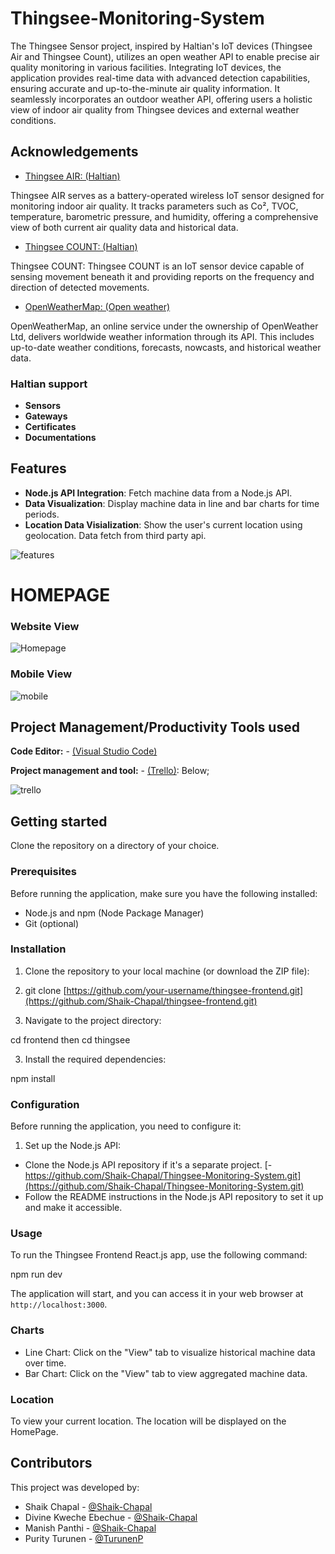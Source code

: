 # Thingsee-Monitoring-System
The Thingsee Sensor project, inspired by Haltian's IoT devices (Thingsee Air and Thingsee Count), utilizes an open weather API to enable precise air quality monitoring in various facilities. Integrating IoT devices, the application provides real-time data with advanced detection capabilities, ensuring accurate and up-to-the-minute air quality information. It seamlessly incorporates an outdoor weather API, offering users a holistic view of indoor air quality from Thingsee devices and external weather conditions.


## Acknowledgements

- [Thingsee AIR: (Haltian)](https://haltian.com/product/thingsee-air/)

Thingsee AIR serves as a battery-operated wireless IoT sensor designed for monitoring indoor air quality. It tracks parameters such as Co², TVOC, temperature, barometric pressure, and humidity, offering a comprehensive view of both current air quality data and historical data.

- [Thingsee COUNT: (Haltian)](https://haltian.com/product/thingsee-count-people-counter/)

Thingsee COUNT: Thingsee COUNT is an IoT sensor device capable of sensing movement beneath it and providing reports on the frequency and direction of detected movements.
- [OpenWeatherMap: (Open weather)](https://openweathermap.org/)

OpenWeatherMap, an online service under the ownership of OpenWeather Ltd, delivers worldwide weather information through its API. This includes up-to-date weather conditions, forecasts, nowcasts, and historical weather data.

### Haltian support
- **Sensors**
- **Gateways**
- **Certificates**
- **Documentations**
	

## Features
- **Node.js API Integration**: Fetch machine data from a Node.js API.
- **Data Visualization**: Display machine data in line and bar charts for  time periods.
- **Location Data Visialization**: Show the user's current location using geolocation. Data fetch from third party api.

![features](https://github.com/Shaik-Chapal/thingsee-frontend/assets/43337898/89b89bcb-56ac-4f7b-b5b2-cdfd9be4c531)


# HOMEPAGE

### Website View

![Homepage](https://github.com/Shaik-Chapal/Thingsee-Monitoring-System/assets/43337898/4654fcb8-2d61-4157-ada3-0e3c904a617e)


### Mobile View
![mobile](https://github.com/Shaik-Chapal/thingsee-frontend/assets/43337898/9f5e7767-947e-4e3c-b371-a121f658cf6a)


## Project Management/Productivity Tools used

**Code Editor:** - [(Visual Studio Code)](https://code.visualstudio.com/)


**Project management and tool:**  - [(Trello)](https://trello.com/templates/project-management): Below;


![trello](https://github.com/Shaik-Chapal/thingsee-frontend/assets/43337898/0444975a-cbc9-44b7-aea7-8da9d29b2e92)


## Getting started
Clone the repository on a directory of your choice.


### Prerequisites

Before running the application, make sure you have the following installed:

- Node.js and npm (Node Package Manager)
- Git (optional)

### Installation

1. Clone the repository to your local machine (or download the ZIP file):
2. git clone [https://github.com/your-username/thingsee-frontend.git](https://github.com/Shaik-Chapal/thingsee-frontend.git)



2. Navigate to the project directory:

cd frontend
 then
 cd thingsee



3. Install the required dependencies:

npm install



### Configuration

Before running the application, you need to configure it:

1. Set up the Node.js API:

- Clone the Node.js API repository if it's a separate project.
[- https://github.com/Shaik-Chapal/Thingsee-Monitoring-System.git](https://github.com/Shaik-Chapal/Thingsee-Monitoring-System.git)
- Follow the README instructions in the Node.js API repository to set it up and make it accessible.

 

### Usage

To run the Thingsee Frontend React.js app, use the following command:

npm run dev



The application will start, and you can access it in your web browser at `http://localhost:3000`.

### Charts

- Line Chart: Click on the "View" tab to visualize historical machine data over time.
- Bar Chart: Click on the "View" tab to view aggregated machine data.

### Location

To view your current location. The location will be displayed on the HomePage.



## Contributors
This project was developed by:

- Shaik Chapal - [@Shaik-Chapal](https://github.com/Shaik-Chapal/thingsee-frontend.git)
- Divine Kweche Ebechue - [@Shaik-Chapal](https://github.com/Shaik-Chapal/thingsee-frontend.git)
- Manish Panthi - [@Shaik-Chapal](https://github.com/Shaik-Chapal/thingsee-frontend.git)
- Purity Turunen - [@TurunenP](https://github.com/TurunenP/Thingsee-Monitoring-System.git)

